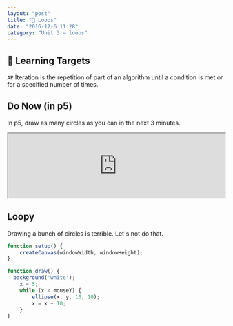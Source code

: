 ```yaml
---
layout: "post"
title: "🔁 Loops"
date: "2016-12-6 11:28"
category: "Unit 3 – loops"
---
```


## 🎯 Learning Targets
`AP` Iteration is the repetition of part of an algorithm until a condition is met or for a specified number of times.

## Do Now (in p5)
In p5, draw as many circles as you can in the next 3 minutes.

<iframe src="http://alpha.editor.p5js.org/embed/ByWSpbQQe" width = "100%"></iframe>

## Loopy
Drawing a bunch of circles is terrible. Let's not do that.

<script type="text/p5" data-autoplay data-preview-width="300" data-preview-height="">
function setup() {
  createCanvas(windowWidth,windowHeight);
}

function draw() {
  x = 50;
  while(x<windowWidth){
    ellipse(x,50,50,50);
    x = x + 50;
  }
}
</script>

```javascript
function setup() {
    createCanvas(windowWidth, windowHeight);
}

function draw() {
  background('white');
    x = 5;
    while (x < mouseY) {
        ellipse(x, y, 10, 10);
        x = x + 10;
    }
}
```

